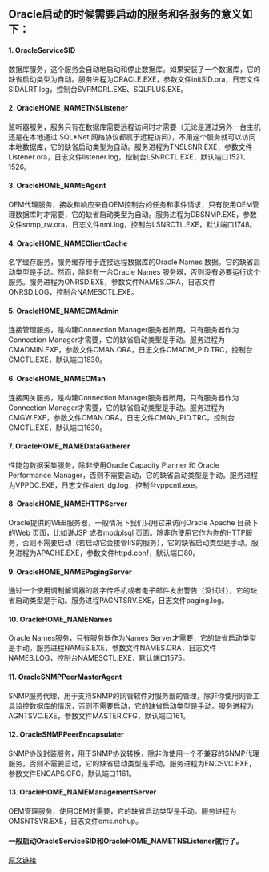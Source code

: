 ## Oracle启动的时候需要启动的服务和各服务的意义如下：  
#### 1. OracleServiceSID  
数据库服务，这个服务会自动地启动和停止数据库。如果安装了一个数据库，它的缺省启动类型为自动。服务进程为ORACLE.EXE，参数文件initSID.ora，日志文件SIDALRT.log，控制台SVRMGRL.EXE、SQLPLUS.EXE。  
#### 2. OracleHOME_NAMETNSListener
监听器服务，服务只有在数据库需要远程访问时才需要（无论是通过另外一台主机还是在本地通过 SQL*Net 网络协议都属于远程访问），不用这个服务就可以访问本地数据库，它的缺省启动类型为自动。服务进程为TNSLSNR.EXE，参数文件Listener.ora，日志文件listener.log，控制台LSNRCTL.EXE，默认端口1521、1526。  
#### 3. OracleHOME_NAMEAgent  
OEM代理服务，接收和响应来自OEM控制台的任务和事件请求，只有使用OEM管理数据库时才需要，它的缺省启动类型为自动。服务进程为DBSNMP.EXE，参数文件snmp_rw.ora，日志文件nmi.log，控制台LSNRCTL.EXE，默认端口1748。  
#### 4. OracleHOME_NAMEClientCache  
名字缓存服务，服务缓存用于连接远程数据库的Oracle Names 数据。它的缺省启动类型是手动。然而，除非有一台Oracle Names 服务器，否则没有必要运行这个服务。服务进程为ONRSD.EXE，参数文件NAMES.ORA，日志文件ONRSD.LOG，控制台NAMESCTL.EXE。  
#### 5. OracleHOME_NAMECMAdmin  
连接管理服务，是构建Connection Manager服务器所用，只有服务器作为Connection Manager才需要，它的缺省启动类型是手动。服务进程为CMADMIN.EXE，参数文件CMAN.ORA，日志文件CMADM_PID.TRC，控制台CMCTL.EXE，默认端口1830。  
#### 6. OracleHOME_NAMECMan  
连接网关服务，是构建Connection Manager服务器所用，只有服务器作为Connection Manager才需要，它的缺省启动类型是手动。服务进程为CMGW.EXE，参数文件CMAN.ORA，日志文件CMAN_PID.TRC，控制台CMCTL.EXE，默认端口1630。  
#### 7. OracleHOME_NAMEDataGatherer  
性能包数据采集服务，除非使用Oracle Capacity Planner 和 Oracle Performance Manager，否则不需要启动，它的缺省启动类型是手动。服务进程为VPPDC.EXE，日志文件alert_dg.log，控制台vppcntl.exe。  
#### 8. OracleHOME_NAMEHTTPServer  
Oracle提供的WEB服务器，一般情况下我们只用它来访问Oracle Apache 目录下的Web 页面，比如说JSP 或者modplsql 页面。除非你使用它作为你的HTTP服务，否则不需要启动（若启动它会接管IIS的服务），它的缺省启动类型是手动。服务进程为APACHE.EXE，参数文件httpd.conf，默认端口80。  
#### 9. OracleHOME_NAMEPagingServer  
通过一个使用调制解调器的数字传呼机或者电子邮件发出警告（没试过），它的缺省启动类型是手动。服务进程PAGNTSRV.EXE，日志文件paging.log。  
#### 10. OracleHOME_NAMENames  
Oracle Names服务，只有服务器作为Names Server才需要，它的缺省启动类型是手动。服务进程NAMES.EXE，参数文件NAMES.ORA，日志文件NAMES.LOG，控制台NAMESCTL.EXE，默认端口1575。  
#### 11. OracleSNMPPeerMasterAgent  
SNMP服务代理，用于支持SNMP的网管软件对服务器的管理，除非你使用网管工具监控数据库的情况，否则不需要启动，它的缺省启动类型是手动。服务进程为AGNTSVC.EXE，参数文件MASTER.CFG，默认端口161。  
#### 12. OracleSNMPPeerEncapsulater  
SNMP协议封装服务，用于SNMP协议转换，除非你使用一个不兼容的SNMP代理服务，否则不需要启动，它的缺省启动类型是手动。服务进程为ENCSVC.EXE，参数文件ENCAPS.CFG，默认端口1161。  
#### 13. OracleHOME_NAMEManagementServer  
OEM管理服务，使用OEM时需要，它的缺省启动类型是手动。服务进程为OMSNTSVR.EXE，日志文件oms.nohup。  
#### 一般启动OracleServiceSID和OracleHOME_NAMETNSListener就行了。 
[原文链接](https://zhidao.baidu.com/question/415197146.html)
